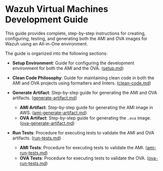 # Wazuh Virtual Machines Development Guide

This guide provides complete, step-by-step instructions for creating, configuring, testing, and generating both the AMI and OVA images for Wazuh using an All-in-One environment.

The guide is organized into the following sections:

- **Setup Environment**: Guide for configuring the development environment for both the AMI and the OVA. ([setup.md](setup.md))

- **Clean Code Philosophy**: Guide for maintaining clean code in both the AMI and OVA projects using formatters and linters. ([clean-code.md](clean-code.md))

- **Generate Artifact**: Step-by-step guide for generating the AMI and OVA artifacts. ([generate-artifact.md](generate-artifact/generate-artifact.md))
  - **AMI Artifact**: Step-by-step guide for generating the AMI image in AWS. ([ami-generate-artifact.md](generate-artifact/ami/ami-generate-artifact.md))
  - **OVA Artifact**: Step-by-step guide for generating the `.ova` image. ([ova-generate-artifact.md](generate-artifact/ova/ova-generate-artifact.md))

- **Run Tests**: Procedure for executing tests to validate the AMI and OVA artifacts. ([run-tests.md](run-tests/run-tests.md))
  - **AMI Tests**: Procedure for executing tests to validate the AMI. ([ami-run-tests.md](run-tests/ami/ami-run-tests.md))
  - **OVA Tests**: Procedure for executing tests to validate the OVA. ([ova-run-tests.md](run-tests/ova/ova-run-tests.md))
